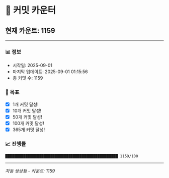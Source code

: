 # 🔢 커밋 카운터

## 현재 카운트: 1159

---

### 📊 정보
- 시작일: 2025-09-01
- 마지막 업데이트: 2025-09-01 01:15:56
- 총 커밋 수: 1159

### 🎯 목표
- [x] 1개 커밋 달성!
- [x] 10개 커밋 달성!
- [x] 50개 커밋 달성!
- [x] 100개 커밋 달성!
- [x] 365개 커밋 달성!

### 📈 진행률
```
██████████████████████████████████████████████████ 1159/100
```

---
*자동 생성됨 - 카운트: 1159*

